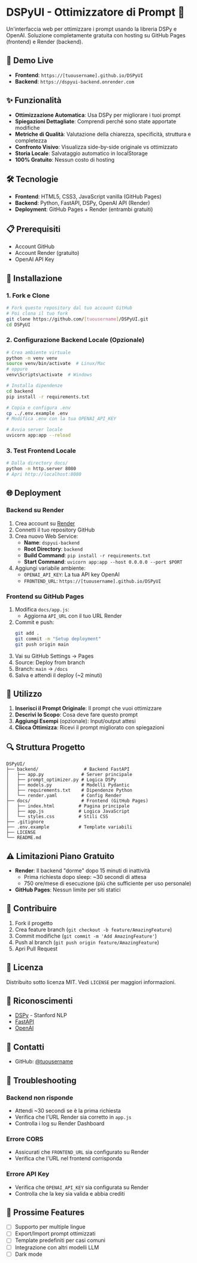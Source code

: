 # DSPyUI - Ottimizzatore di Prompt 🎯

Un'interfaccia web per ottimizzare i prompt usando la libreria DSPy e OpenAI. Soluzione completamente gratuita con hosting su GitHub Pages (frontend) e Render (backend).

## 🚀 Demo Live

- **Frontend**: `https://[tuousername].github.io/DSPyUI`
- **Backend**: `https://dspyui-backend.onrender.com`

## ✨ Funzionalità

- **Ottimizzazione Automatica**: Usa DSPy per migliorare i tuoi prompt
- **Spiegazioni Dettagliate**: Comprendi perché sono state apportate modifiche
- **Metriche di Qualità**: Valutazione della chiarezza, specificità, struttura e completezza
- **Confronto Visivo**: Visualizza side-by-side originale vs ottimizzato
- **Storia Locale**: Salvataggio automatico in localStorage
- **100% Gratuito**: Nessun costo di hosting

## 🛠️ Tecnologie

- **Frontend**: HTML5, CSS3, JavaScript vanilla (GitHub Pages)
- **Backend**: Python, FastAPI, DSPy, OpenAI API (Render)
- **Deployment**: GitHub Pages + Render (entrambi gratuiti)

## 📋 Prerequisiti

- Account GitHub
- Account Render (gratuito)
- OpenAI API Key

## 🔧 Installazione

### 1. Fork e Clone

```bash
# Fork questo repository dal tuo account GitHub
# Poi clona il tuo fork
git clone https://github.com/[tuousername]/DSPyUI.git
cd DSPyUI
```

### 2. Configurazione Backend Locale (Opzionale)

```bash
# Crea ambiente virtuale
python -m venv venv
source venv/bin/activate  # Linux/Mac
# oppure
venv\Scripts\activate  # Windows

# Installa dipendenze
cd backend
pip install -r requirements.txt

# Copia e configura .env
cp ../.env.example .env
# Modifica .env con la tua OPENAI_API_KEY

# Avvia server locale
uvicorn app:app --reload
```

### 3. Test Frontend Locale

```bash
# Dalla directory docs/
python -m http.server 8080
# Apri http://localhost:8080
```

## 🌐 Deployment

### Backend su Render

1. Crea account su [Render](https://render.com)
2. Connetti il tuo repository GitHub
3. Crea nuovo Web Service:
   - **Name**: `dspyui-backend`
   - **Root Directory**: `backend`
   - **Build Command**: `pip install -r requirements.txt`
   - **Start Command**: `uvicorn app:app --host 0.0.0.0 --port $PORT`
4. Aggiungi variabile ambiente:
   - `OPENAI_API_KEY`: La tua API key OpenAI
   - `FRONTEND_URL`: `https://[tuousername].github.io/DSPyUI`

### Frontend su GitHub Pages

1. Modifica `docs/app.js`:
   - Aggiorna `API_URL` con il tuo URL Render
2. Commit e push:
   ```bash
   git add .
   git commit -m "Setup deployment"
   git push origin main
   ```
3. Vai su GitHub Settings → Pages
4. Source: Deploy from branch
5. Branch: `main` → `/docs`
6. Salva e attendi il deploy (~2 minuti)

## 📝 Utilizzo

1. **Inserisci il Prompt Originale**: Il prompt che vuoi ottimizzare
2. **Descrivi lo Scopo**: Cosa deve fare questo prompt
3. **Aggiungi Esempi** (opzionale): Input/output attesi
4. **Clicca Ottimizza**: Ricevi il prompt migliorato con spiegazioni

## 🔍 Struttura Progetto

```
DSPyUI/
├── backend/                 # Backend FastAPI
│   ├── app.py              # Server principale
│   ├── prompt_optimizer.py # Logica DSPy
│   ├── models.py           # Modelli Pydantic
│   ├── requirements.txt    # Dipendenze Python
│   └── render.yaml         # Config Render
├── docs/                   # Frontend (GitHub Pages)
│   ├── index.html         # Pagina principale
│   ├── app.js             # Logica JavaScript
│   └── styles.css         # Stili CSS
├── .gitignore
├── .env.example           # Template variabili
├── LICENSE
└── README.md
```

## ⚠️ Limitazioni Piano Gratuito

- **Render**: Il backend "dorme" dopo 15 minuti di inattività
  - Prima richiesta dopo sleep: ~30 secondi di attesa
  - 750 ore/mese di esecuzione (più che sufficiente per uso personale)
- **GitHub Pages**: Nessun limite per siti statici

## 🤝 Contribuire

1. Fork il progetto
2. Crea feature branch (`git checkout -b feature/AmazingFeature`)
3. Commit modifiche (`git commit -m 'Add AmazingFeature'`)
4. Push al branch (`git push origin feature/AmazingFeature`)
5. Apri Pull Request

## 📄 Licenza

Distribuito sotto licenza MIT. Vedi `LICENSE` per maggiori informazioni.

## 🙏 Riconoscimenti

- [DSPy](https://github.com/stanfordnlp/dspy) - Stanford NLP
- [FastAPI](https://fastapi.tiangolo.com/)
- [OpenAI](https://openai.com/)

## 📧 Contatti

- GitHub: [@tuousername](https://github.com/tuousername)

## 🐛 Troubleshooting

### Backend non risponde
- Attendi ~30 secondi se è la prima richiesta
- Verifica che l'URL Render sia corretto in `app.js`
- Controlla i log su Render Dashboard

### Errore CORS
- Assicurati che `FRONTEND_URL` sia configurato su Render
- Verifica che l'URL nel frontend corrisponda

### Errore API Key
- Verifica che `OPENAI_API_KEY` sia configurata su Render
- Controlla che la key sia valida e abbia crediti

## 🚀 Prossime Features

- [ ] Supporto per multiple lingue
- [ ] Export/Import prompt ottimizzati
- [ ] Template predefiniti per casi comuni
- [ ] Integrazione con altri modelli LLM
- [ ] Dark mode